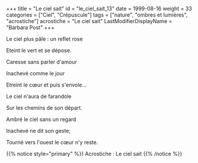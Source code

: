 +++
title = "Le ciel sait"
id = "le_ciel_sait_13"
date = 1999-08-16
weight = 33
categories = ["Ciel", "Crépuscule"]
tags = ["nature", "ombres et lumières", "acrostiche"]
acrostiche = "Le ciel sait"
LastModifierDisplayName = "Barbara Post"
+++

Le ciel plus pâle : un reflet rose

Eteint le vert et se dépose.

Caresse sans parler d'amour

Inachevé comme le jour

Etreint le cœur et puis s'envole...

Le ciel n'aura de farandole

Sur les chemins de son départ.

Ambré le ciel sans un regard

Inachevé ne dit son geste;

Tourné vers l'ouest le cœur n'y reste.

{{% notice style="primary" %}}
Acrostiche : Le ciel sait
{{% /notice %}}
